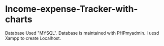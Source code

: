 # Income-expense-Tracker-with-charts

Database Used "MYSQL".
Database is maintained with PHPmyadmin.
I uesd Xampp to create Localhost.
